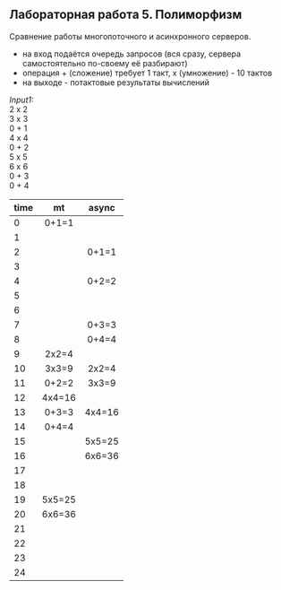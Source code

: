 Лабораторная работа 5. Полиморфизм
---------
Сравнение работы многопоточного и асинхронного серверов.

- на вход подаётся очередь запросов (вся сразу, сервера самостоятельно по-своему её разбирают)
- операция + (сложение) требует 1 такт, х (умножение) - 10 тактов
- на выходе - потактовые результаты вычислений

*Input1:*  
2 x 2  
3 x 3  
0 + 1  
4 x 4  
0 + 2  
5 x 5  
6 x 6  
0 + 3  
0 + 4  

  time | mt | async
:------|:-----:|:----:
 0     | 0+1=1  |
 1     |        |
 2     |        | 0+1=1
 3     |        |
 4     |        | 0+2=2
 5     |        |
 6     |        |
 7     |        | 0+3=3
 8     |        | 0+4=4
 9     | 2x2=4  |
 10    | 3x3=9  | 2x2=4
 11    | 0+2=2  | 3x3=9
 12    | 4x4=16 |
 13    | 0+3=3  | 4x4=16
 14    | 0+4=4  |
 15    |        | 5x5=25
 16    |        | 6x6=36
 17    |        |
 18    |        |
 19    | 5x5=25 |
 20    | 6x6=36 |
 21    |        |
 22    |        |
 23    |        |
 24    |        |

